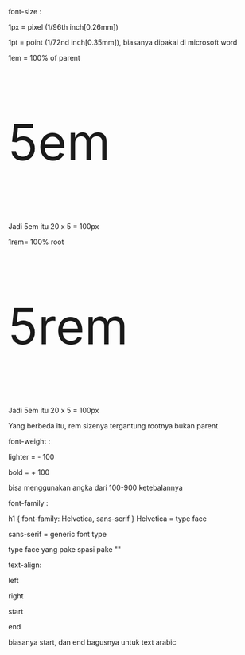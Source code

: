 font-size :

1px = pixel (1/96th inch[0.26mm])

1pt  = point (1/72nd inch[0.35mm]), biasanya dipakai di microsoft word

1em = 100% of parent

<div style="font-size: 20px;">
  <p style="font-size: 5em">5em</p>
</div>
         Jadi 5em itu 20 x 5 = 100px

1rem= 100% root

<html style="font-size: 20px;">
 <body>   
  <p style="font-size: 5rem">5rem</p> 
 </body>
</html>
Jadi 5em itu 20 x 5 = 100px

Yang berbeda itu, rem sizenya tergantung rootnya bukan parent



font-weight :

lighter = - 100

bold = + 100

bisa menggunakan angka dari 100-900 ketebalannya



font-family : 

h1 {
 font-family: Helvetica, sans-serif
}
Helvetica = type face

sans-serif = generic font type

type face yang pake spasi pake ""



text-align:

left

right

start

end

biasanya start, dan end bagusnya untuk text arabic